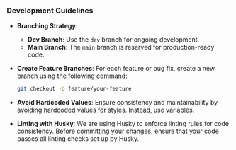 ### Development Guidelines

- **Branching Strategy**:

  - **Dev Branch**: Use the `dev` branch for ongoing development.
  - **Main Branch**: The `main` branch is reserved for production-ready code.

- **Create Feature Branches**: For each feature or bug fix, create a new branch using the following command:

  ```bash
  git checkout -b feature/your-feature

  ```

- **Avoid Hardcoded Values**: Ensure consistency and maintainability by avoiding hardcoded values for styles. Instead, use variables.

- **Linting with Husky**: We are using Husky to enforce linting rules for code consistency. Before committing your changes, ensure that your code passes all linting checks set up by Husky.
